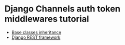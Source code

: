 # Django Channels auth token middlewares tutorial

- [Base classes inheritance](base)
- [Django REST framework](drf)
